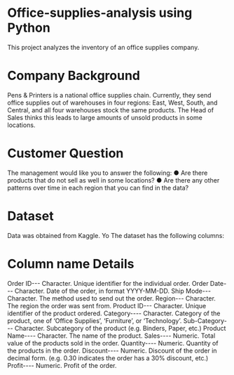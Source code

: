 # Office-supplies-analysis using Python
This project analyzes the inventory of an office supplies company.
# Company Background
Pens & Printers is a national office supplies chain. Currently, they send office supplies out of warehouses in four regions: East, West, South, and Central, and all four warehouses stock the same products. The Head of Sales thinks this leads to large amounts of unsold products in some locations.

# Customer Question
The management would like you to answer the following:
●	Are there products that do not sell as well in some locations?
●	Are there any other patterns over time in each region that you can find in the data?

# Dataset
Data was obtained from Kaggle. Yo The dataset has the following columns:

# Column name	Details
Order ID---	Character. Unique identifier for the individual order.
Order Date---	Character. Date of the order, in format YYYY-MM-DD.
Ship Mode---	Character. The method used to send out the order.
Region---	Character. The region the order was sent from.
Product ID---	Character. Unique identifier of the product ordered.
Category----	Character. Category of the product, one of ‘Office Supplies’, ‘Furniture’, or ‘Technology’.
Sub-Category---	Character. Subcategory of the product (e.g. Binders, Paper, etc.)
Product Name----	Character. The name of the product.
Sales----	Numeric. Total value of the products sold in the order.
Quantity----	Numeric. Quantity of the products in the order.
Discount----	Numeric. Discount of the order in decimal form. (e.g. 0.30 indicates the order has a 30% discount, etc.)
Profit----	Numeric. Profit of the order.


